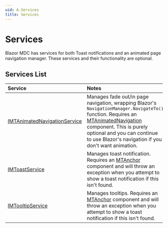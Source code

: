 ```yaml
---
uid: A.Services
title: Services
---
```

# Services

Blazor MDC has services for both Toast notifications and an animated page navigation manager. These services and their functionality are optional.

## Services List

| Service | Notes |
| :------ | :---- |
| [IMTAnimatedNavigationService](xref:S.IMTAnimatedNavigationService) | Manages fade out/in page navigation, wrapping Blazor's `NavigationManager.NavigateTo()` function. Requires an [MTAnimatedNavigation](xref:C.MTAnimatedNavigation) component. This is purely optional and you can continue to use Blazor's navigation if you don't want animation. |
| [IMToastService](xref:S.IMTToastService) | Manages toast notification. Requires an [MTAnchor](xref:C.MTAnchor) component and will throw an exception when you attempt to show a toast notification if this isn't found. |
| [IMTooltipService](xref:S.IMTTooltipService) | Manages tooltips. Requires an [MTAnchor](xref:C.MTAnchor) component and will throw an exception when you attempt to show a toast notification if this isn't found. |